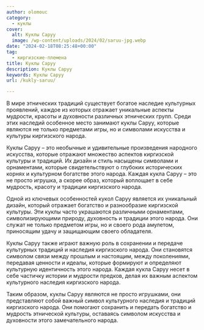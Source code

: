 ```yaml
---
author: olomouc
category:
  - куклы
cover:
  alt: Куклы Саруу
  image: /wp-content/uploads/2024/02/saruu-jpg.webp
date: "2024-02-18T08:25:48+00:00"
tag:
  - киргизские-племена
title: Куклы Саруу
description: Куклы Саруу
keywords: Куклы Саруу
url: /kukly-saruu/

---
```

В мире этнических традиций существует богатое наследие культурных проявлений, каждое из которых отражает уникальные аспекты мудрости, красоты и духовности различных этнических групп. Среди этих наследий особенное место занимают куклы Саруу, которые являются не только предметами игры, но и символами искусства и культуры киргизского народа.

Куклы Саруу – это необычные и удивительные произведения народного искусства, которые отражают множество аспектов киргизской культуры и традиций. Их дизайн и стиль насыщены символами и орнаментами, которые свидетельствуют о глубоких исторических корнях и культурном богатстве этого народа. Каждая кукла Саруу – это не просто игрушка, а скорее образ, который воплощает в себе мудрость, красоту и традиции киргизского народа.

Одной из ключевых особенностей кукол Саруу является их уникальный дизайн, который отражает богатство и разнообразие киргизской культуры. Эти куклы часто украшаются различными орнаментами, символизирующими природу, духовность и традиции этого народа. Они служат не только предметом игры, но и своего рода амулетом, приносящим удачу и защищающим своего обладателя.

Куклы Саруу также играют важную роль в сохранении и передаче культурных традиций и наследия киргизского народа. Они становятся символом связи между прошлым и настоящим, между поколениями, передавая ценности и идеалы, которые формируют и определяют культурную идентичность этого народа. Каждая кукла Саруу несет в себе частичку истории и мудрости предков, делая их важным аспектом культурного наследия киргизского народа.

Таким образом, куклы Саруу являются не просто игрушками, они представляют собой важный символ культурного наследия и традиций киргизского народа. Они помогают сохранить и передать богатство и мудрость этнической культуры, оставаясь символом искусства и духовности этого замечательного народа.
